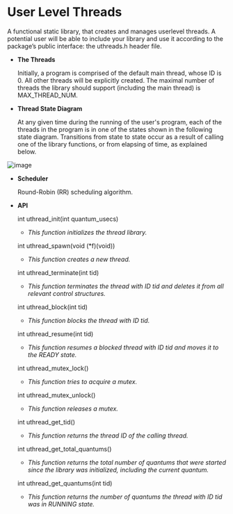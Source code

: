 # User Level Threads
A functional static library, that creates and manages userlevel threads.
A potential user will be able to include your library and use it according to the package’s public interface:
the uthreads.h header file.

* __The Threads__

  Initially, a program is comprised of the default main thread, whose ID is 0. All other threads will be explicitly
  created. The maximal number of threads the library should support (including the main thread) is MAX_THREAD_NUM.

* __Thread State Diagram__

  At any given time during the running of the user's program, each of the threads in the program is in one of
  the states shown in the following state diagram. Transitions from state to state occur as a result of calling
  one of the library functions, or from elapsing of time, as explained below.

![image](https://user-images.githubusercontent.com/82065601/208743584-d9bb4539-d8fd-4023-9422-40fd47d07a23.png)

* __Scheduler__

  Round-Robin (RR) scheduling algorithm.
  
  
* __API__


  int uthread_init(int quantum_usecs)

  * _This function initializes the thread library._


  int uthread_spawn(void (*f)(void))

  * _This function creates a new thread._


  int uthread_terminate(int tid)

  * _This function terminates the thread with ID tid and deletes it from all relevant control structures._


  int uthread_block(int tid)

  * _This function blocks the thread with ID tid._


  int uthread_resume(int tid)

  * _This function resumes a blocked thread with ID tid and moves it to the READY state._


  int uthread_mutex_lock()

  * _This function tries to acquire a mutex._


  int uthread_mutex_unlock()

  * _This function releases a mutex._


  int uthread_get_tid()

  * _This function returns the thread ID of the calling thread._


  int uthread_get_total_quantums()

  * _This function returns the total number of quantums that were started since the library was
  initialized, including the current quantum._


  int uthread_get_quantums(int tid)

  * _This function returns the number of quantums the thread with ID tid was in RUNNING state._

